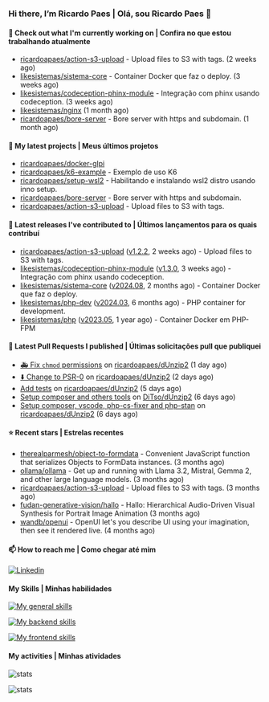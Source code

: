 ### Hi there, I’m Ricardo Paes | Olá, sou Ricardo Paes 👋 

#### 👷 Check out what I'm currently working on | Confira no que estou trabalhando atualmente

- [ricardoapaes/action-s3-upload](https://github.com/ricardoapaes/action-s3-upload) - Upload files to S3 with tags. (2 weeks ago)
- [likesistemas/sistema-core](https://github.com/likesistemas/sistema-core) - Container Docker que faz o deploy. (3 weeks ago)
- [likesistemas/codeception-phinx-module](https://github.com/likesistemas/codeception-phinx-module) - Integração com phinx usando codeception. (3 weeks ago)
- [likesistemas/nginx](https://github.com/likesistemas/nginx) (1 month ago)
- [ricardoapaes/bore-server](https://github.com/ricardoapaes/bore-server) - Bore server with https and subdomain. (1 month ago)

#### 🌱 My latest projects | Meus últimos projetos

- [ricardoapaes/docker-glpi](https://github.com/ricardoapaes/docker-glpi)
- [ricardoapaes/k6-example](https://github.com/ricardoapaes/k6-example) - Exemplo de uso K6
- [ricardoapaes/setup-wsl2](https://github.com/ricardoapaes/setup-wsl2) - Habilitando e instalando wsl2 distro usando inno setup.
- [ricardoapaes/bore-server](https://github.com/ricardoapaes/bore-server) - Bore server with https and subdomain.
- [ricardoapaes/action-s3-upload](https://github.com/ricardoapaes/action-s3-upload) - Upload files to S3 with tags.

#### 🔭 Latest releases I've contributed to | Últimos lançamentos para os quais contribuí

- [ricardoapaes/action-s3-upload](https://github.com/ricardoapaes/action-s3-upload) ([v1.2.2](https://github.com/ricardoapaes/action-s3-upload/releases/tag/v1.2.2), 2 weeks ago) - Upload files to S3 with tags.
- [likesistemas/codeception-phinx-module](https://github.com/likesistemas/codeception-phinx-module) ([v1.3.0](https://github.com/likesistemas/codeception-phinx-module/releases/tag/v1.3.0), 3 weeks ago) - Integração com phinx usando codeception.
- [likesistemas/sistema-core](https://github.com/likesistemas/sistema-core) ([v2024.08](https://github.com/likesistemas/sistema-core/releases/tag/v2024.08), 2 months ago) - Container Docker que faz o deploy.
- [likesistemas/php-dev](https://github.com/likesistemas/php-dev) ([v2024.03](https://github.com/likesistemas/php-dev/releases/tag/v2024.03), 6 months ago) - PHP container for development.
- [likesistemas/php](https://github.com/likesistemas/php) ([v2023.05](https://github.com/likesistemas/php/releases/tag/v2023.05), 1 year ago) - Container Docker em PHP-FPM 

#### 🔨 Latest Pull Requests I published | Últimas solicitações pull que publiquei

- [🚑️ Fix `chmod` permissions](https://github.com/ricardoapaes/dUnzip2/pull/4) on [ricardoapaes/dUnzip2](https://github.com/ricardoapaes/dUnzip2) (1 day ago)
- [⬇️ Change to PSR-0](https://github.com/ricardoapaes/dUnzip2/pull/3) on [ricardoapaes/dUnzip2](https://github.com/ricardoapaes/dUnzip2) (2 days ago)
- [Add tests](https://github.com/ricardoapaes/dUnzip2/pull/2) on [ricardoapaes/dUnzip2](https://github.com/ricardoapaes/dUnzip2) (5 days ago)
- [Setup composer and others tools](https://github.com/DiTso/dUnzip2/pull/1) on [DiTso/dUnzip2](https://github.com/DiTso/dUnzip2) (6 days ago)
- [Setup composer, vscode, php-cs-fixer and php-stan](https://github.com/ricardoapaes/dUnzip2/pull/1) on [ricardoapaes/dUnzip2](https://github.com/ricardoapaes/dUnzip2) (6 days ago)

#### ⭐ Recent stars | Estrelas recentes

- [therealparmesh/object-to-formdata](https://github.com/therealparmesh/object-to-formdata) - Convenient JavaScript function that serializes Objects to FormData instances. (3 months ago)
- [ollama/ollama](https://github.com/ollama/ollama) - Get up and running with Llama 3.2, Mistral, Gemma 2, and other large language models. (3 months ago)
- [ricardoapaes/action-s3-upload](https://github.com/ricardoapaes/action-s3-upload) - Upload files to S3 with tags. (3 months ago)
- [fudan-generative-vision/hallo](https://github.com/fudan-generative-vision/hallo) - Hallo: Hierarchical Audio-Driven Visual Synthesis for Portrait Image Animation (3 months ago)
- [wandb/openui](https://github.com/wandb/openui) - OpenUI let&#39;s you describe UI using your imagination, then see it rendered live. (4 months ago)

#### 📫 How to reach me | Como chegar até mim

[![Linkedin](https://img.shields.io/badge/LinkedIn-0077B5?style=for-the-badge&logo=linkedin&logoColor=white)](https://www.linkedin.com/in/ricardo-paes-5039ba4b)

#### My Skills | Minhas habilidades

[![My general skills](https://skillicons.dev/icons?i=linux,bash,git,docker,aws,gcp,kubernetes,githubactions,nginx,sentry,vim,vscode)](https://skillicons.dev)

[![My backend skills](https://skillicons.dev/icons?i=php,java,nodejs,go,kotlin,ts,laravel,androidstudio)](https://skillicons.dev)

[![My frontend skills](https://skillicons.dev/icons?i=webpack,react,angular,js,html,css,jquery)](https://skillicons.dev)

#### My activities | Minhas atividades

![stats](https://github-readme-stats.vercel.app/api?username=ricardoapaes&show_icons=true&hide_title=false&count_private=true&theme=radical&border_color=000000)

![stats](https://github-readme-stats.vercel.app/api/top-langs/?username=ricardoapaes&layout=compact&langs_count=16&theme=radical&&count_private=true&border_color=000000)